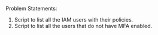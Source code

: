 Problem Statements:

1) Script to list all the IAM users with their policies.
2) Script to list all the users that do not have MFA enabled.